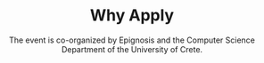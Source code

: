 ---
title: Why Apply
subtitle: The event is co-organized by Epignosis and the Computer Science Department of the University of Crete.
type: whyapply
order: 3
items:
  - icon: /assets/img/icons/gear-code-duotone-thin 1.svg
    title: Functionality & Execution
    text: <ul><li>The solution must run</li><li>It must perform the claimed functionality</li><li>Should be stable during demonstration</li><li>Collaboration of team members</li></ul>
  - icon: /assets/img/icons/microchip-duotone-thin 1.svg
    title: Technical Innovation
    text: <ul><li>Novelty of the approach or application</li><li>Complexity of the AI techniques utilized</li><li>Handling of technical challenges</li><li>Technical creativity</li></ul>
  - icon: /assets/img/icons/bullseye-arrow-duotone-thin 1.svg
    title: Problem Solving & Impact
    text: <ul><li>Clarity of problem being addressed</li><li>Potential usefulness/impact</li><li>Addresses a significant need or challenge</li></ul>
  - icon: /assets/img/icons/person-chalkboard-duotone-thin 1.svg
    title: Presentation & Communication
    text: <ul><li>Quality of the demo/presentation</li><li>Clear explanation of technical aspects</li><li>Ability to answer questions</li><li>Storytelling and conveying the value proposition</li></ul>
---
